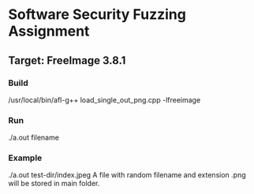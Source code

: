 # Software Security Fuzzing Assignment
## Target: FreeImage 3.8.1

### Build
/usr/local/bin/afl-g++ load_single_out_png.cpp -lfreeimage
### Run
./a.out filename
### Example
./a.out test-dir/index.jpeg
A file with random filename and extension .png will be stored in main folder.
